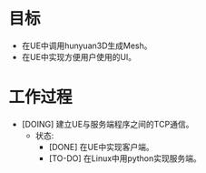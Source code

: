 # 目标
- 在UE中调用hunyuan3D生成Mesh。
- 在UE中实现方便用户使用的UI。

# 工作过程
- [DOING] 建立UE与服务端程序之间的TCP通信。
	- 状态:
		- [DONE] 在UE中实现客户端。
		- [TO-DO] 在Linux中用python实现服务端。
